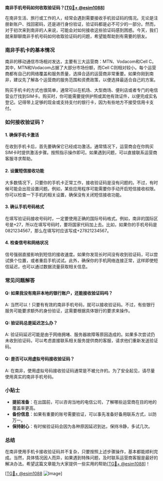 **南非手机号码如何收取验证码？[[TG💪+ @esim1088](https://t.me/s/esim1088)]**

在南非生活、旅行或工作的人，经常会遇到需要接收手机验证码的情况。无论是注册新账户、找回密码，还是进行身份验证，验证码都是必不可少的一部分。然而，对于初次来到南非的人来说，可能会对如何接收这些验证码感到困惑。今天，我们就来聊聊南非手机号码如何收取验证码的问题，希望能帮助到有需要的朋友。

### 南非手机卡的基本情况

南非的移动通信市场相对发达，主要有三大运营商：MTN、Vodacom和Cell C。其中，MTN和Vodacom占据了大部分市场份额，而Cell C则相对较小。每个运营商都有自己的网络覆盖和服务质量，选择合适的运营商非常重要。如果你刚到南非，建议先了解各个运营商的服务范围和资费政策，以便选择最适合自己的方案。

购买手机卡的方式也很简单，通常可以在机场、大型商场、便利店或者专门的电信营业厅找到SIM卡。购买时，你可能需要提供护照或其他有效证件，以便完成实名登记。记得带上足够的现金或支持支付的银行卡，因为有些地方不接受信用卡支付。

### 如何接收验证码？

#### 1. 确保手机卡激活

在收到手机卡后，首先要确保它已经成功激活。通常情况下，运营商会在你购买SIM卡时提供激活步骤。按照指示操作即可。如果遇到问题，可以直接联系运营商客服寻求帮助。

#### 2. 设置短信接收功能

大多数情况下，只要你的手机卡正常工作，接收验证码是没有问题的。不过，有时候可能会出现设置问题。例如，某些应用程序可能需要你手动开启短信接收权限。你可以检查一下手机的相关设置，确保没有关闭短信接收功能。

#### 3. 确认手机号码格式

在填写验证码接收号码时，一定要使用正确的国际号码格式。例如，南非的国际区号是+27，所以在填写号码时，要将国家代码加上去。比如，如果你的手机号码是0821234567，那么在填写时应该写成+27821234567。

#### 4. 检查信号和网络状况

信号强弱直接影响到短信的接收速度。如果你发现长时间没有收到验证码，可以尝试换个位置，或者重启手机试试。此外，确保你的手机网络连接正常，这样即使短信延迟，也可以通过数据流量获取相关信息。

### 常见问题解答

#### Q: 如果我没有南非本地的银行账户，还能接收验证码吗？
A: 当然可以！只要有有效的南非手机号码，就可以接收验证码。不过，有些银行服务可能要求额外的身份验证，这需要根据具体银行的要求来操作。

#### Q: 验证码总是延迟怎么办？
A: 验证码延迟可能是由于网络拥堵、服务器故障等原因造成的。如果多次尝试仍未收到验证码，可以考虑直接联系相关服务提供商的客服，请求他们重新发送验证码。

#### Q: 是否可以用虚拟号码接收验证码？
A: 在南非，使用虚拟号码接收验证码通常是不被允许的。为了安全起见，请尽量使用真实的南非手机号码。

### 小贴士

- **提前准备**：在出国前，可以咨询当地的电信公司，了解哪些运营商在目的地的覆盖率更高。
- **备份信息**：如果有重要的账号需要验证，可以事先准备好备用联系方式，以防万一。
- **保持耐心**：有时候验证码会因为各种原因延迟到达，保持冷静，多试几次。

### 总结

在南非使用手机卡接收验证码并不复杂，只要按照上述步骤操作，基本都能顺利完成。当然，具体情况因人而异，如果遇到特殊问题，及时联系运营商客服是最好的解决办法。希望这篇文章能为大家提供一些实用的帮助[[TG💪+ @esim1088](https://t.me/s/esim1088)]！

[[TG💪+ @esim1088](https://t.me/s/esim1088) ![Image](https://i.postimg.cc/4NQfJmqS/Snipaste-2025-05-13-00-14-12.png)]